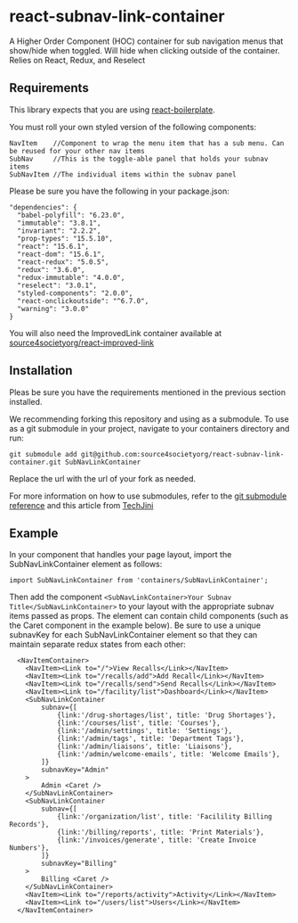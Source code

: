 # react-subnav-link-container
A Higher Order Component (HOC) container for sub navigation menus that show/hide when toggled. Will hide when clicking outside of the container. Relies on React, Redux, and Reselect

## Requirements

This library expects that you are using [react-boilerplate](https://github.com/react-boilerplate/react-boilerplate). 

You must roll your own styled version of the following components:

    NavItem    //Component to wrap the menu item that has a sub menu. Can be reused for your other nav items
    SubNav     //This is the toggle-able panel that holds your subnav items
    SubNavItem //The individual items within the subnav panel

   
Please be sure you have the following in your package.json:

    "dependencies": {
      "babel-polyfill": "6.23.0",
      "immutable": "3.8.1",
      "invariant": "2.2.2",
      "prop-types": "15.5.10",
      "react": "15.6.1",
      "react-dom": "15.6.1",
      "react-redux": "5.0.5",
      "redux": "3.6.0",
      "redux-immutable": "4.0.0",
      "reselect": "3.0.1",
      "styled-components": "2.0.0",
      "react-onclickoutside": "^6.7.0",    
      "warning": "3.0.0"
    }

You will also need the ImprovedLink container available at [source4societyorg/react-improved-link](https://github.com/source4societyorg/react-improved-link)

## Installation

Pleas be sure you have the requirements mentioned in the previous section installed.

We recommending forking this repository and using as a submodule. To use as a git submodule in your project, navigate to your containers directory and run:

    git submodule add git@github.com:source4societyorg/react-subnav-link-container.git SubNavLinkContainer

Replace the url with the url of your fork as needed.

For more information on how to use submodules, refer to the [git submodule reference](https://git-scm.com/docs/git-submodule) and this article from [TechJini](http://www.techjini.com/blog/working-with-git-submodules/)

## Example

In your component that handles your page layout, import the SubNavLinkContainer element as follows:

    import SubNavLinkContainer from 'containers/SubNavLinkContainer';

Then add the component `<SubNavLinkContainer>Your Subnav Title</SubNavLinkContainer>` to your layout with the appropriate subnav items passed as props. The element can contain child components (such as the Caret component in the example below). Be sure to use a unique subnavKey for each SubNavLinkContainer element so that they can maintain separate redux states from each other:

	  <NavItemContainer>
		<NavItem><Link to="/">View Recalls</Link></NavItem>
		<NavItem><Link to="/recalls/add">Add Recall</Link></NavItem>
		<NavItem><Link to="/recalls/send">Send Recalls</Link></NavItem>
		<NavItem><Link to="/facility/list">Dashboard</Link></NavItem>
		<SubNavLinkContainer
			subnav={[
				{link:'/drug-shortages/list', title: 'Drug Shortages'},
				{link:'/courses/list', title: 'Courses'},
				{link:'/admin/settings', title: 'Settings'},
				{link:'/admin/tags', title: 'Department Tags'},
				{link:'/admin/liaisons', title: 'Liaisons'},
				{link:'/admin/welcome-emails', title: 'Welcome Emails'},
			]}
			subnavKey="Admin"
		>
			Admin <Caret />
		</SubNavLinkContainer> 
		<SubNavLinkContainer
			subnav={[
				{link:'/organization/list', title: 'Facilility Billing Records'},
				{link:'/billing/reports', title: 'Print Materials'},
				{link:'/invoices/generate', title: 'Create Invoice Numbers'},
			]}
			subnavKey="Billing"
		>
			Billing <Caret />
		</SubNavLinkContainer>    
		<NavItem><Link to="/reports/activity">Activity</Link></NavItem>
		<NavItem><Link to="/users/list">Users</Link></NavItem>
	  </NavItemContainer>

